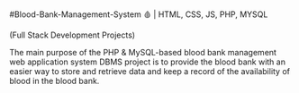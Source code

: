 #Blood-Bank-Management-System 🩸 | HTML, CSS, JS, PHP, MYSQL

(Full Stack Development Projects)

The main purpose of the PHP & MySQL-based blood bank management web application system DBMS project is to provide the blood bank with an easier way to store and retrieve data and keep a record of the availability of blood in the blood bank.
